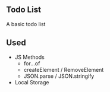 ## Todo List

A basic todo list

## Used
  * JS Methods
    * for...of
    * createElement / RemoveElement
    * JSON.parse / JSON.stringify
  * Local Storage
